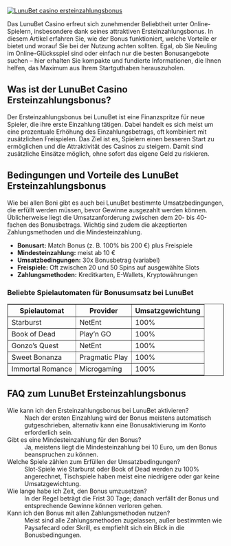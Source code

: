 [![LunuBet casino ersteinzahlungsbonus](https://123-caf.pages.dev/gitsignup.png)](https://vrmoo.ru/Bt82HjjY)

<div>     <p>Das LunuBet Casino erfreut sich zunehmender Beliebtheit unter Online-Spielern, insbesondere dank seines attraktiven Ersteinzahlungsbonus. In diesem Artikel erfahren Sie, wie der Bonus funktioniert, welche Vorteile er bietet und worauf Sie bei der Nutzung achten sollten. Egal, ob Sie Neuling im Online-Glücksspiel sind oder einfach nur die besten Bonusangebote suchen – hier erhalten Sie kompakte und fundierte Informationen, die Ihnen helfen, das Maximum aus Ihrem Startguthaben herauszuholen.</p>        <h2>Was ist der LunuBet Casino Ersteinzahlungsbonus?</h2>     <p>Der Ersteinzahlungsbonus bei LunuBet ist eine Finanzspritze für neue Spieler, die ihre erste Einzahlung tätigen. Dabei handelt es sich meist um eine prozentuale Erhöhung des Einzahlungsbetrags, oft kombiniert mit zusätzlichen Freispielen. Das Ziel ist es, Spielern einen besseren Start zu ermöglichen und die Attraktivität des Casinos zu steigern. Damit sind zusätzliche Einsätze möglich, ohne sofort das eigene Geld zu riskieren.</p>        <h2>Bedingungen und Vorteile des LunuBet Ersteinzahlungsbonus</h2>     <p>Wie bei allen Boni gibt es auch bei LunuBet bestimmte Umsatzbedingungen, die erfüllt werden müssen, bevor Gewinne ausgezahlt werden können. Üblicherweise liegt die Umsatzanforderung zwischen dem 20- bis 40-fachen des Bonusbetrags. Wichtig sind zudem die akzeptierten Zahlungsmethoden und die Mindesteinzahlung.</p>        <ul>       <li><strong>Bonusart:</strong> Match Bonus (z. B. 100% bis 200 €) plus Freispiele</li>       <li><strong>Mindesteinzahlung:</strong> meist ab 10 €</li>       <li><strong>Umsatzbedingungen:</strong> 30x Bonusbetrag (variabel)</li>       <li><strong>Freispiele:</strong> Oft zwischen 20 und 50 Spins auf ausgewählte Slots</li>       <li><strong>Zahlungsmethoden:</strong> Kreditkarten, E-Wallets, Kryptowährungen</li>     </ul>        <h3>Beliebte Spielautomaten für Bonusumsatz bei LunuBet</h3>     <table border="1" cellspacing="0" cellpadding="5">       <thead>         <tr>           <th>Spielautomat</th>           <th>Provider</th>           <th>Umsatzgewichtung</th>         </tr>       </thead>       <tbody>         <tr>           <td>Starburst</td>           <td>NetEnt</td>           <td>100%</td>         </tr>         <tr>           <td>Book of Dead</td>           <td>Play’n GO</td>           <td>100%</td>         </tr>         <tr>           <td>Gonzo’s Quest</td>           <td>NetEnt</td>           <td>100%</td>         </tr>         <tr>           <td>Sweet Bonanza</td>           <td>Pragmatic Play</td>           <td>100%</td>         </tr>         <tr>           <td>Immortal Romance</td>           <td>Microgaming</td>           <td>100%</td>         </tr>       </tbody>     </table>        <h2>FAQ zum LunuBet Ersteinzahlungsbonus</h2>     <dl>       <dt>Wie kann ich den Ersteinzahlungsbonus bei LunuBet aktivieren?</dt>       <dd>Nach der ersten Einzahlung wird der Bonus meistens automatisch gutgeschrieben, alternativ kann eine Bonusaktivierung im Konto erforderlich sein.</dd>          <dt>Gibt es eine Mindesteinzahlung für den Bonus?</dt>       <dd>Ja, meistens liegt die Mindesteinzahlung bei 10 Euro, um den Bonus beanspruchen zu können.</dd>          <dt>Welche Spiele zählen zum Erfüllen der Umsatzbedingungen?</dt>       <dd>Slot-Spiele wie Starburst oder Book of Dead werden zu 100% angerechnet, Tischspiele haben meist eine niedrigere oder gar keine Umsatzgewichtung.</dd>          <dt>Wie lange habe ich Zeit, den Bonus umzusetzen?</dt>       <dd>In der Regel beträgt die Frist 30 Tage; danach verfällt der Bonus und entsprechende Gewinne können verloren gehen.</dd>          <dt>Kann ich den Bonus mit allen Zahlungsmethoden nutzen?</dt>       <dd>Meist sind alle Zahlungsmethoden zugelassen, außer bestimmten wie Paysafecard oder Skrill, es empfiehlt sich ein Blick in die Bonusbedingungen.</dd>     </dl>   </div>
